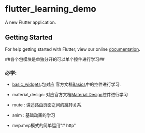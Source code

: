 # flutter_learning_demo

A new Flutter application.

## Getting Started

For help getting started with Flutter, view our online
[documentation](http://flutter.io/).

##各个包模块是单独分开的可以单个控件进行学习##
### 必学:
* [basic_widgets](/lib/demo/studywidget/basic_widgets):包对应 官方文档[Basics](https://flutter.io/widgets/basics/)中的控件进行学习.

* material_design: 对应官方文档[Material Design](https://flutter.io/widgets/material/)控件进行学习

* route : 讲述路由页面之间的跳转关系.

* anim  : 基础动画的学习

* mvp:mvp模式的简单运用"# http" 
